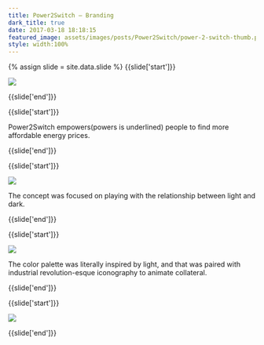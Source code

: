 ```yaml
---
title: Power2Switch — Branding
dark_title: true
date: 2017-03-18 18:18:15
featured_image: assets/images/posts/Power2Switch/power-2-switch-thumb.png
style: width:100%
---
```

{% assign slide = site.data.slide %}
{{slide['start']}}

<div><img src='{{ absolute_url }}/assets/images/posts/Power2Switch/power-2-switch-1.png' srcset='{{ absolute_url }}/assets/images/posts/Power2Switch/power-2-switch-1.png 1024w, {{ absolute_url }}/assets/images/posts/Power2Switch/power-2-switch-1@2x.png 2048w, {{ absolute_url }}/assets/images/posts/Power2Switch/power-2-switch-1@3x.png 3072w'></div>

{{slide['end']}}

{{slide['start']}}

Power2Switch empowers(powers is underlined) people to find more affordable energy prices.

{{slide['end']}}

{{slide['start']}}

<div><img src='{{ absolute_url }}/assets/images/posts/Power2Switch/power-2-switch-2.png' srcset='{{ absolute_url }}/assets/images/posts/Power2Switch/power-2-switch-2.png 794w, {{ absolute_url }}/assets/images/posts/Power2Switch/power-2-switch-2@2x.png 1588w, {{ absolute_url }}/assets/images/posts/Power2Switch/power-2-switch-2@3x.png 2382w'></div>

The concept was focused on playing with the relationship between light and dark.

{{slide['end']}}

{{slide['start']}}

<div><img src='{{ absolute_url }}/assets/images/posts/Power2Switch/power-2-switch-3.png' srcset='{{ absolute_url }}/assets/images/posts/Power2Switch/power-2-switch-3.png 637w, {{ absolute_url }}/assets/images/posts/Power2Switch/power-2-switch-3@2x.png 1274w, {{ absolute_url }}/assets/images/posts/Power2Switch/power-2-switch-3@3x.png 1911w'></div>

The color palette was literally inspired by light, and that was paired with industrial revolution-esque iconography to animate collateral.

{{slide['end']}}

{{slide['start']}}

<div><img src='{{ absolute_url }}/assets/images/posts/Power2Switch/power-2-switch-4.png' srcset='{{ absolute_url }}/assets/images/posts/Power2Switch/power-2-switch-4.png 794w, {{ absolute_url }}/assets/images/posts/Power2Switch/power-2-switch-4@2x.png 1588w, {{ absolute_url }}/assets/images/posts/Power2Switch/power-2-switch-4@3x.png 2382w'></div>

{{slide['end']}}